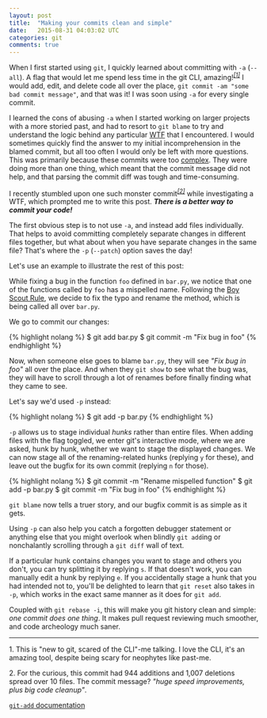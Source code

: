 ```yaml
---
layout: post
title:  "Making your commits clean and simple"
date:   2015-08-31 04:03:02 UTC
categories: git
comments: true
---
```


When I first started using `git`, I quickly learned about committing with `-a` (`--all`). A flag that would let me spend less time in the git CLI, amazing!<sup>[_[1]_](#footnote-1)</sup> I would add, edit, and delete code all over the place, `git commit -am "some bad commit message"`, and that was it! I was soon using `-a` for every single commit.

I learned the cons of abusing `-a` when I started working on larger projects with a more storied past, and had to resort to `git blame` to try and understand the logic behind any particular [WTF](http://www.osnews.com/story/19266/WTFs_m) that I encountered. I would sometimes quickly find the answer to my initial incomprehension in the blamed commit, but all too often I would only be left with more questions. This was primarily because these commits were too [complex](https://www.youtube.com/watch?v=rI8tNMsozo0). They were doing more than one thing, which meant that the commit message did not help, and that parsing the commit diff was tough and time-consuming.

I recently stumbled upon one such monster commit<sup>[_[2]_](#footnote-2)</sup> while investigating a WTF, which prompted me to write this post. **_There is a better way to commit your code!_**

The first obvious step is to not use `-a`, and instead add files individually. That helps to avoid committing completely separate changes in  different files together, but what about when you have separate changes in the same file? That's where the `-p` (`--patch`) option saves the day!

Let's use an example to illustrate the rest of this post:

While fixing a bug in the function `foo` defined in `bar.py`, we notice that one of the functions called by `foo` has a mispelled name. Following the [Boy Scout Rule](http://programmer.97things.oreilly.com/wiki/index.php/The_Boy_Scout_Rule), we decide to fix the typo and rename the method, which is being called all over `bar.py`.

We go to commit our changes:

{% highlight nolang %}
$ git add bar.py
$ git commit -m "Fix bug in foo"
{% endhighlight %}

Now, when someone else goes to blame `bar.py`, they will see _"Fix bug in foo"_ all over the place. And when they `git show` to see what the bug was, they will have to scroll through a lot of renames before finally finding what they came to see.

Let's say we'd used `-p` instead:

{% highlight nolang %}
$ git add -p bar.py
{% endhighlight %}

`-p` allows us to stage individual _hunks_ rather than entire files. When adding files with the flag toggled, we enter git's interactive mode, where we are asked, hunk by hunk, whether we want to stage the displayed changes. We can now stage all of the renaming-related hunks (replying `y` for these), and leave out the bugfix for its own commit (replying `n` for those).

{% highlight nolang %}
$ git commit -m "Rename mispelled function"
$ git add -p bar.py
$ git commit -m "Fix bug in foo"
{% endhighlight %}

`git blame` now tells a truer story, and our bugfix commit is as simple as it gets.

Using `-p` can also help you catch a forgotten debugger statement or anything else that you might overlook when blindly `git add`ing or nonchalantly scrolling through a `git diff` wall of text.

If a particular hunk contains changes you want to stage and others you don't, you can try splitting it by replying `s`. If that doesn't work, you can manually edit a hunk by replying `e`. If you accidentally stage a hunk that you had intended not to, you'll be delighted to learn that `git reset` also takes in `-p`, which works in the exact same manner as it does for `git add`.

Coupled with `git rebase -i`, this will make you git history clean and simple: _one commit does one thing_. It makes pull request reviewing much smoother, and code archeology much saner.

---


<a name="footnote-1">1.</a> This is "new to git, scared of the CLI"-me talking. I love the CLI, it's an amazing tool, despite being scary for neophytes like past-me.

<a name="footnote-2">2.</a> For the curious, this commit had 944 additions and 1,007 deletions spread over 10 files. The commit message? _"huge speed improvements, plus big code cleanup"_.

[`git-add` documentation](http://git-scm.com/docs/git-add)